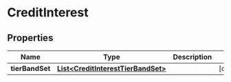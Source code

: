 
# CreditInterest

## Properties
Name | Type | Description | Notes
------------ | ------------- | ------------- | -------------
**tierBandSet** | [**List&lt;CreditInterestTierBandSet&gt;**](CreditInterestTierBandSet.md) |  |  [optional]




